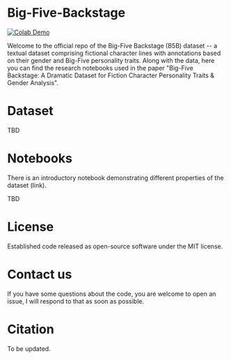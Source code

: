 # Big-Five-Backstage

[colab-demo-image]: https://camo.githubusercontent.com/84f0493939e0c4de4e6dbe113251b4bfb5353e57134ffd9fcab6b8714514d4d1/68747470733a2f2f636f6c61622e72657365617263682e676f6f676c652e636f6d2f6173736574732f636f6c61622d62616467652e737667
[colab-demo-url]: https://colab.research.google.com/drive/1FmvHduvANWCviaA6kLQsnfmbb7nzXHIO?usp=sharing

[![Colab Demo][colab-demo-image]][colab-demo-url]

Welcome to the official repo of the Big-Five Backstage (B5B) dataset -- a textual dataset comprising fictional character lines with annotations based on their gender and Big-Five personality traits. 
Along with the data, here you can find the research notebooks used in the paper "Big-Five Backstage: A Dramatic Dataset for Fiction Character Personality Traits & Gender Analysis".

# Dataset

TBD

# Notebooks

There is an introductory notebook demonstrating different properties of the dataset (link).

TBD

# License

Established code released as open-source software under the MIT license.

# Contact us

If you have some questions about the code, you are welcome to open an issue, I will respond to that as soon as possible.

# Citation

To be updated.

```
```
